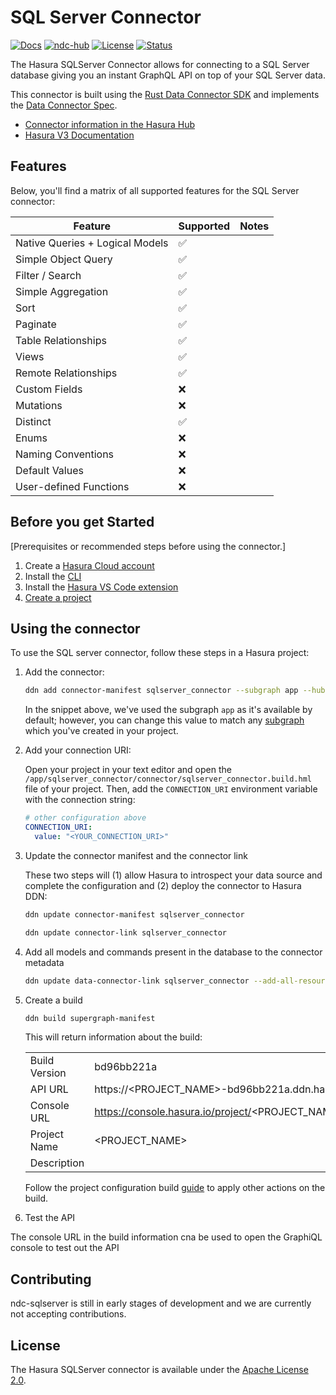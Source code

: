 # SQL Server Connector

[![Docs](https://img.shields.io/badge/docs-v3.x-brightgreen.svg?style=flat)](https://hasura.io/docs/3.0/getting-started/overview/)
[![ndc-hub](https://img.shields.io/badge/ndc--hub-sqlserver-blue.svg?style=flat)](https://hasura.io/connectors/sqlserver)
[![License](https://img.shields.io/badge/license-Apache--2.0-purple.svg?style=flat)](LICENSE.txt)
[![Status](https://img.shields.io/badge/status-alpha-yellow.svg?style=flat)](./readme.md)

The Hasura SQLServer Connector allows for connecting to a SQL Server database giving you an instant GraphQL API on top
of your SQL Server data.

This connector is built using the [Rust Data Connector SDK](https://github.com/hasura/ndc-hub#rusk-sdk) and implements
the [Data Connector Spec](https://github.com/hasura/ndc-spec).

- [Connector information in the Hasura Hub](https://hasura.io/connectors/sqlserver)
- [Hasura V3 Documentation](https://hasura.io/docs/3.0)

## Features

Below, you'll find a matrix of all supported features for the SQL Server connector:

| Feature                         | Supported | Notes |
| ------------------------------- | --------- | ----- |
| Native Queries + Logical Models |    ✅     |       |
| Simple Object Query             |    ✅     |       |
| Filter / Search                 |    ✅     |       |
| Simple Aggregation              |    ✅     |       |
| Sort                            |    ✅     |       |
| Paginate                        |    ✅     |       |
| Table Relationships             |    ✅     |       |
| Views                           |    ✅     |       |
| Remote Relationships            |    ✅     |       |
| Custom Fields                   |    ❌     |       |
| Mutations                       |    ❌     |       |
| Distinct                        |    ✅     |       |
| Enums                           |    ❌     |       |
| Naming Conventions              |    ❌     |       |
| Default Values                  |    ❌     |       |
| User-defined Functions          |    ❌     |       |

## Before you get Started

[Prerequisites or recommended steps before using the connector.]

1. Create a [Hasura Cloud account](https://console.hasura.io)
2. Install the [CLI](https://hasura.io/docs/3.0/cli/installation/)
3. Install the [Hasura VS Code extension](https://marketplace.visualstudio.com/items?itemName=HasuraHQ.hasura)
4. [Create a project](https://hasura.io/docs/3.0/getting-started/create-a-project)

## Using the connector

To use the SQL server connector, follow these steps in a Hasura project:

1. Add the connector:

   ```bash
   ddn add connector-manifest sqlserver_connector --subgraph app --hub-connector hasura/sqlserver --type cloud
   ```

   In the snippet above, we've used the subgraph `app` as it's available by default; however, you can change this value
   to match any [subgraph](https://hasura.io/docs/3.0/project-configuration/subgraphs) which you've created in your
   project.

2. Add your connection URI:

   Open your project in your text editor and open the `/app/sqlserver_connector/connector/sqlserver_connector.build.hml`
   file of your project. Then, add the `CONNECTION_URI` environment variable with the connection string:

   ```yaml
   # other configuration above
   CONNECTION_URI:
     value: "<YOUR_CONNECTION_URI>"
   ```

3. Update the connector manifest and the connector link

   These two steps will (1) allow Hasura to introspect your data source and complete the configuration and (2) deploy
   the connector to Hasura DDN:

   ```bash
   ddn update connector-manifest sqlserver_connector
   ```

   ```bash
   ddn update connector-link sqlserver_connector
   ```

4. Add all models and commands present in the database to the connector metadata

   ```bash
   ddn update data-connector-link sqlserver_connector --add-all-resources
   ```

4. Create a build

   ```bash
   ddn build supergraph-manifest
   ```

   This will return information about the build:

   |               |                                                                                                   |
   | ------------- | ------------------------------------------------------------------------------------------------- |
   | Build Version | bd96bb221a                                                                                        |
   | API URL       | https://<PROJECT_NAME>-bd96bb221a.ddn.hasura.app/graphql                                          |
   | Console URL   | https://console.hasura.io/project/<PROJECT_NAME>/environment/default/build/bd96bb221a/graphql     |
   | Project Name  | <PROJECT_NAME>                                                                                    |
   | Description   |                                                                                                   |

   Follow the project configuration build [guide](https://hasura.io/docs/3.0/project-configuration/builds/) to apply
   other actions on the build.

5.  Test the API

   The console URL in the build information cna be used to open the GraphiQL console to test out the API

## Contributing

ndc-sqlserver is still in early stages of development and we are currently not accepting contributions.

## License

The Hasura SQLServer connector is available under the [Apache License 2.0](https://www.apache.org/licenses/LICENSE-2.0).